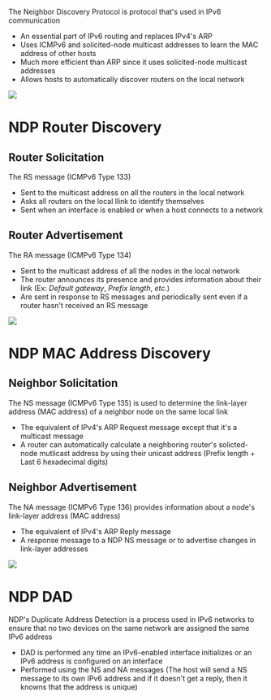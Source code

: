 The Neighbor Discovery Protocol is protocol that's used in IPv6 communication

* An essential part of IPv6 routing and replaces IPv4's ARP
* Uses ICMPv6 and solicited-node multicast addresses to learn the MAC address of other hosts
* Much more efficient than ARP since it uses solicited-node multicast addresses
* Allows hosts to automatically discover routers on the local network

![](https://github.com/JonmarCorpuz/SecondBrain/blob/main/Assets/Whitespace.png)

# NDP Router Discovery

## Router Solicitation

The RS message (ICMPv6 Type 133) 

* Sent to the multicast address on all the routers in the local network
* Asks all routers on the local llink to identify themselves
* Sent when an interface is enabled or when a host connects to a network

## Router Advertisement

The RA message (ICMPv6 Type 134)

* Sent to the multicast address of all the nodes in the local network
* The router announces its presence and provides information about their link (Ex: *Default gateway*, *Prefix length*, *etc.*)
* Are sent in response to RS messages and periodically sent even if a router hasn't received an RS message

![](https://github.com/JonmarCorpuz/SecondBrain/blob/main/Assets/Whitespace.png)

# NDP MAC Address Discovery

## Neighbor Solicitation 

The NS message (ICMPv6 Type 135) is used to determine the link-layer address (MAC address) of a neighbor node on the same local link

* The equivalent of IPv4's ARP Request message except that it's a multicast message
* A router can automatically calculate a neighboring router's solicted-node mutlicast address by using their unicast address (Prefix length + Last 6 hexadecimal digits)

## Neighbor Advertisement 

The NA message (ICMPv6 Type 136) provides information about a node's link-layer address (MAC address)

* The equivalent of IPv4's ARP Reply message
* A response message to a NDP NS message or to advertise changes in link-layer addresses

![](https://github.com/JonmarCorpuz/SecondBrain/blob/main/Assets/Whitespace.png)

# NDP DAD

NDP's Duplicate Address Detection is a process used in IPv6 networks to ensure that no two devices on the same network are assigned the same IPv6 address

* DAD is performed any time an IPv6-enabled interface initializes or an IPv6 address is configured on an interface
* Performed using the NS and NA messages (The host will send a NS message to its own IPv6 address and if it doesn't get a reply, then it knowns that the address is unique)
